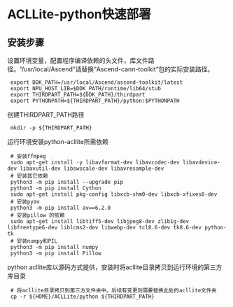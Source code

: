 # ACLLite-python快速部署

## 安装步骤

设置环境变量，配置程序编译依赖的头文件，库文件路径。“/usr/local/Ascend”请替换“Ascend-cann-toolkit”包的实际安装路径。

   ```
    export DDK_PATH=/usr/local/Ascend/ascend-toolkit/latest
    export NPU_HOST_LIB=$DDK_PATH/runtime/lib64/stub
    export THIRDPART_PATH=${DDK_PATH}/thirdpart
    export PYTHONPATH=${THIRDPART_PATH}/python:$PYTHONPATH
   ```

  创建THIRDPART_PATH路径
   ```
    mkdir -p ${THIRDPART_PATH}
   ```
运行环境安装python-acllite所需依赖

   ```
    # 安装ffmpeg
    sudo apt-get install -y libavformat-dev libavcodec-dev libavdevice-dev libavutil-dev libswscale-dev libavresample-dev
    # 安装其它依赖
    python3 -m pip install --upgrade pip
    python3 -m pip install Cython
    sudo apt-get install pkg-config libxcb-shm0-dev libxcb-xfixes0-dev
    # 安装pyav
    python3 -m pip install av==6.2.0
    # 安装pillow 的依赖
    sudo apt-get install libtiff5-dev libjpeg8-dev zlib1g-dev libfreetype6-dev liblcms2-dev libwebp-dev tcl8.6-dev tk8.6-dev python-tk
    # 安装numpy和PIL
    python3 -m pip install numpy
    python3 -m pip install Pillow
   ```
   
  python acllite库以源码方式提供，安装时将acllite目录拷贝到运行环境的第三方库目录

   ```
    # 将acllite目录拷贝到第三方文件夹中。后续有变更则需要替换此处的acllite文件夹
    cp -r ${HOME}/ACLLite/python ${THIRDPART_PATH}
   ```
